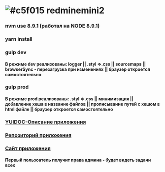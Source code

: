 # ![#c5f015](https://placehold.it/15/c5f015/000000?text='') redminemini2
### nvm use 8.9.1 (работал на NODE 8.9.1)
### yarn install
### gulp dev
#### В режиме dev реализованы: logger || .styl =>.css || sourcemaps || browserSync - перезагрузка при изменениях || браузер откроется самостоятельно
### gulp prod
#### В режиме prod реализованы: .styl =>.css || минимизация || добавление хеша в название файлов || прописывание путей с хешом в html файле || браузер откроется самостоятельно
### [YUIDOC-Описание приложения](https://redminemini2.github.io/frontend/out)
### [Репозиторий приложения](https://github.com/redminemini2/redminemini2.github.io)
### [Сайт приложения](https://redminemini2.github.io/public)
#### Первый пользоатель получит права админа - будет видеть задачи всех